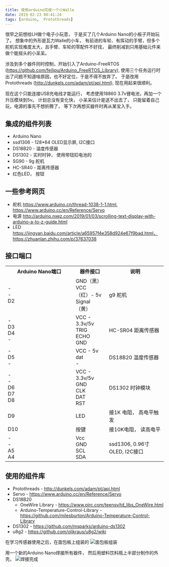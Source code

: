 ```yaml
---
title: 使用arduino完成一个小Walle
date: 2019-02-23 00:41:24
tags: [arduino,  Protothreads]
---
```


很早之前想给LH做个电子小玩意， 于是买了几个Arduino Nano的小板子开始玩了。 想象中的外形是瓦力Walle的小车， 有前进的车轮、有挥动的手臂，但多个舵机实现难度太大，且手臂、车轮的零配件不好找， 最终削减到只用基础元件来做个能摇头的小呆呆。

涉及到多个器件同时控制，开始引入了Arduino-FreeRTOS (https://github.com/feilipu/Arduino_FreeRTOS_Library), 使用三个任务运行时出了问题不知道啥原因，也不好定位，于是不得不放弃了。 于是改用 Protothreads (http://dunkels.com/adam/pt/api.html), 现在用起来很顺利。

现在这个只能连接USB充电线才能运行， 考虑使用18860 3.7v锂电池，再加一个升压模块到5v。 计划总没有变化快， 小呆呆估计是送不出去了， 只能留着自己玩，电源的事先不想折腾了， 等下次再想买器件时再从某宝入手。

## 集成的组件列表

* Arduino Nano
* ssd1306 - 128*64 OLED显示屏, I2C接口
* DS18B20 -  温度传感器
* DS1302 - 实时时钟， 使用带钮扣电池的
* SG90 - 9g 舵机
* HC-SR40 - 距离传感器
* 红色LED， 按钮
 

## 一些参考网页
* 舵机 https://www.arduino.cn/thread-1038-1-1.html,  https://www.arduino.cc/en/Reference/Servo
* 电源 http://arduino.nxez.com/2019/01/03/scrolling-text-display-with-arduino-a-to-z-guide.html
* LED  https://jingyan.baidu.com/article/a65957f4e358d924e67f9bad.html， https://zhuanlan.zhihu.com/p/37637038
  

## 接口端口


<table>
<tr><th style="width:200px">Arduino Nano端口</th><th>器件接口</th><th>说明</th></tr>
<tr><td>-<br>-<br>D2</td> <td>GND（黑）<br>VCC（红）- 5v<br>Signal（黄）<br></td> <td>g9 舵机</td></tr>
<tr><td>-<br>D3<br>D4<br>-</td> <td>VCC - 3.3v/5v<br>TRIG<br>ECHO<br>GND</td>   <td>HC-SR04 距离传感器</td></tr>
<tr><td>-<br>D5<br>-</td> <td>VCC - 5v<br>dat<br>-</td>   <td>DS18B20 温度传感器</td></tr>
<tr><td>-<br>-<br>D6<br>D7<br>D8<br></td> <td>VCC - 3.3v/5v<br>GND<br>CLK<br>DAT<br>RST</td>   <td>DS1302 时钟模块 </td></tr>
<tr><td>D9</td> <td>LED</td>   <td>接1K 电阻， 高电平触发</td></tr>
<tr><td>D10</td> <td>按键</td>   <td>接10K电阻， 读高电平</td></tr>
<tr><td>-<br>-<br>A5<br>A4</td> <td>Vcc<br>GND<br>SCL<br>SDA</td>   <td>ssd1306, 0.96寸 OLED, I2C接口</td></tr>
</table>


## 使用的组件库

* Protothreads - http://dunkels.com/adam/pt/api.html
* Servo - https://www.arduino.cc/en/Reference/Servo
* DS18B20
  * OneWire Library - https://www.pjrc.com/teensy/td_libs_OneWire.html
  * Arduino-Temperature-Control-Library - https://github.com/milesburton/Arduino-Temperature-Control-Library
* DS1302 - https://github.com/msparks/arduino-ds1302
* u8g2 - https://github.com/olikraus/u8g2/wiki

在学习传感器使用之后，在面包板上组装的
![面包板组装](/images/post/2019-03-03/walle-01.jpg)

用一个新的Arduino Nano焊接所有器件， 然后用塑料饮料瓶上半部分制作的外壳。
![焊接完成](/images/post/2019-03-03/walle-02.jpg)